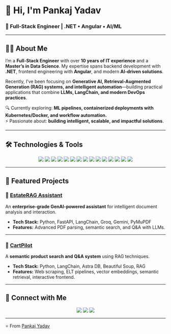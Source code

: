 # 👋 Hi, I'm Pankaj Yadav  
### 🚀 Full-Stack Engineer | .NET • Angular • AI/ML  

---

## 🧑‍💻 About Me  

I’m a **Full-Stack Engineer** with over **10 years of IT experience** and a **Master’s in Data Science**. My expertise spans backend development with **.NET**, frontend engineering with **Angular**, and modern **AI-driven solutions**.  

Recently, I’ve been focusing on **Generative AI, Retrieval-Augmented Generation (RAG) systems, and intelligent automation**—building practical applications that combine **LLMs, LangChain, and modern DevOps practices**.  

🔍 Currently exploring: **ML pipelines, containerized deployments with Kubernetes/Docker, and workflow automation.**  
⚡ Passionate about: **building intelligent, scalable, and impactful solutions**.  

---

## 🛠️ Technologies & Tools  

<p align="center">
  
<!-- Languages -->
<img src="https://img.shields.io/badge/C%23-%23239120.svg?style=for-the-badge&logo=csharp&logoColor=white"/>
<img src="https://img.shields.io/badge/.NET-%23512BD4.svg?style=for-the-badge&logo=dotnet&logoColor=white"/>
<img src="https://img.shields.io/badge/TypeScript-%233178C6.svg?style=for-the-badge&logo=typescript&logoColor=white"/>
<img src="https://img.shields.io/badge/Angular-%23DD0031.svg?style=for-the-badge&logo=angular&logoColor=white"/>
<img src="https://img.shields.io/badge/Python-%233776AB.svg?style=for-the-badge&logo=python&logoColor=white"/>
<img src="https://img.shields.io/badge/SQL%20Server-%23CC2927.svg?style=for-the-badge&logo=microsoftsqlserver&logoColor=white"/>

<!-- AI/ML -->
<img src="https://img.shields.io/badge/LangChain-%23007396.svg?style=for-the-badge&logo=chainlink&logoColor=white"/>
<img src="https://img.shields.io/badge/FastAPI-%23009688.svg?style=for-the-badge&logo=fastapi&logoColor=white"/>
<img src="https://img.shields.io/badge/RAG-%23000000.svg?style=for-the-badge&logo=semanticweb&logoColor=white"/>
<img src="https://img.shields.io/badge/Groq-%23FF6F00.svg?style=for-the-badge&logo=openai&logoColor=white"/>

<!-- DevOps -->
<img src="https://img.shields.io/badge/Azure-%230078D4.svg?style=for-the-badge&logo=microsoftazure&logoColor=white"/>
<img src="https://img.shields.io/badge/Docker-%232496ED.svg?style=for-the-badge&logo=docker&logoColor=white"/>
<img src="https://img.shields.io/badge/Kubernetes-%23326CE5.svg?style=for-the-badge&logo=kubernetes&logoColor=white"/>
<img src="https://img.shields.io/badge/Azure%20DevOps-%230078D7.svg?style=for-the-badge&logo=azuredevops&logoColor=white"/>
<img src="https://img.shields.io/badge/Git-%23F05032.svg?style=for-the-badge&logo=git&logoColor=white"/>

</p>

---

## 🌟 Featured Projects  

### 🔹 [EstateRAG Assistant](https://github.com/247pankaj/estate-rag-assistant)  
An **enterprise-grade GenAI-powered assistant** for intelligent document analysis and interaction.  
- **Tech Stack:** Python, FastAPI, LangChain, Groq, Gemini, PyMuPDF  
- **Features:** Advanced PDF parsing, semantic search, and Q&A with LLMs.  

---

### 🔹 [CartPilot](https://github.com/247pankaj/cart-pilot/tree/master)  
A **semantic product search and Q&A system** using RAG techniques.  
- **Tech Stack:** Python, LangChain, Astra DB, Beautiful Soup, RAG  
- **Features:** Web scraping, ELT pipelines, vector embeddings, semantic retrieval, interactive frontend.  

---

## 🤝 Connect with Me  

<p align="center">
  <a href="https://www.linkedin.com/in/pankaj247/"><img src="https://img.shields.io/badge/LinkedIn-%230077B5.svg?style=for-the-badge&logo=linkedin&logoColor=white"/></a>
  <a href="https://x.com/247pankaj"><img src="https://img.shields.io/badge/Twitter-%23000000.svg?style=for-the-badge&logo=x&logoColor=white"/></a>
  <a href="mailto:247pankaj@gmail.com"><img src="https://img.shields.io/badge/Email-%23EA4335.svg?style=for-the-badge&logo=gmail&logoColor=white"/></a>
</p>  

---

⭐️ From [Pankaj Yadav](https://github.com/247pankaj)

